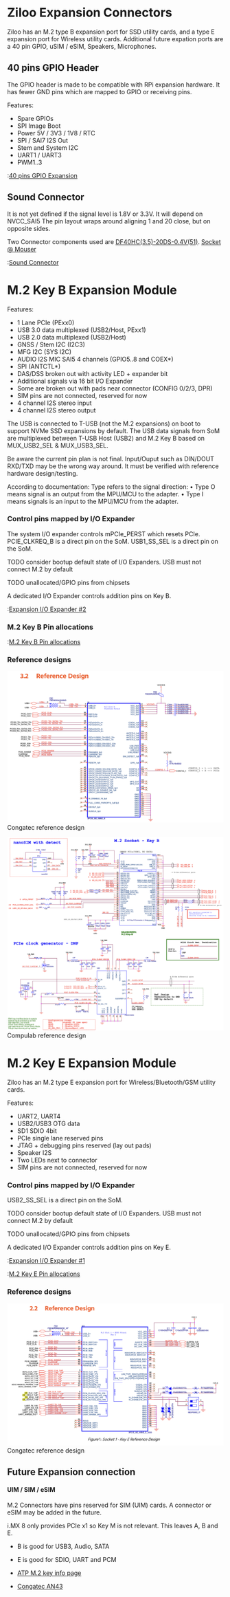 # Ziloo Expansion Connectors

Ziloo has an M.2 type B expansion port for SSD utility cards, and a type E expansion port for Wireless utility cards.
Additional future expation ports are a 40 pin GPIO, uSIM / eSIM, Speakers, Microphones.


## 40 pins GPIO Header

The GPIO header is made to be compatible with RPi expansion hardware. It has fewer GND pins which are mapped to GPIO or receiving pins.

Features:

- Spare GPIOs
- SPI Image Boot
- Power 5V / 3V3 / 1V8 / RTC
- SPI / SAI7 I2S Out
- Stem and System I2C
- UART1 / UART3
- PWM1..3

:[40 pins GPIO Expansion](./pinouts/GPIO_HEADER.md)


## Sound Connector

It is not yet defined if the signal level is 1.8V or 3.3V. It will depend on NVCC_SAI5
The pin layout wraps around aligning 1 and 20 close, but on opposite sides.

Two Connector components used are [DF40HC(3.5)-20DS-0.4V(51)](https://www.hirose.com/en/product/p/CL0684-4188-0-51). [Socket @ Mouser](https://www.mouser.ch/ProductDetail/Hirose-Connector/DF40HC35-20DS-04V51?qs=sGAEpiMZZMtJbfcMcIM8CC3aG3XFbLOWRtCXQ0n%252BY5Y%3D)

:[Sound Connector](./pinouts/SOUND_CONNECTOR.md)


# M.2 Key B Expansion Module

Features:

- 1 Lane PCIe (PExx0)
- USB 3.0 data multiplexed (USB2/Host, PExx1)
- USB 2.0 data multiplexed (USB2/Host)
- GNSS / Stem I2C (I2C3)
- MFG I2C (SYS I2C)
- AUDIO I2S MIC SAI5 4 channels (GPIO5..8 and COEX*)
- SPI (ANTCTL*)
- DAS/DSS broken out with activity LED + expander bit
- Additional signals via 16 bit I/O Expander
- Some are broken out with pads near connector (CONFIG 0/2/3, DPR)
- SIM pins are not connected, reserved for now
- 4 channel I2S stereo input
- 4 channel I2S stereo output


The USB is connected to T-USB (not the M.2 expansions) on boot to support NVMe SSD expansions by default.
The USB data signals from SoM are multiplexed between T-USB Host (USB2) and M.2 Key B based on MUX_USB2_SEL & MUX_USB3_SEL.

Be aware the current pin plan is not final. Input/Ouput such as DIN/DOUT RXD/TXD may be the wrong way around.
It must be verified with reference hardware design/testing.

According to documentation: Type refers to the signal direction:
• Type O means signal is an output from the MPU/MCU to the adapter. 
• Type I means signals is an input to the MPU/MCU from the adapter.


### Control pins mapped by I/O Expander

The system I/O expander controls mPCIe_PERST which resets PCIe.
PCIE_CLKREQ_B is a direct pin on the SoM.
USB1_SS_SEL is a direct pin on the SoM.

TODO consider bootup default state of I/O Expanders. USB must not connect M.2 by default

TODO unallocated/GPIO pins from chipsets

A dedicated I/O Expander controls addition pins on Key B.

:[Expansion I/O Expander #2](./pinouts/I2C_EXPANDER_2.md)


### M.2 Key B Pin allocations

:[M.2 Key B Pin allocations](./pinouts/M2_KEY_B_CONNECTOR.md)


### Reference designs

![Congatec reference design SSD Key B](./refs/AM43-M2-SSD-reference-design.png)
Congatec reference design

![UCM Carrier Board reference design Key B](./refs/UCM-M2-KeyB-reference-design.png)
Compulab reference design



# M.2 Key E Expansion Module

Ziloo has an M.2 type E expansion port for Wireless/Bluetooth/GSM utility cards.

Features:

- UART2, UART4
- USB2/USB3 OTG data 
- SD1 SDIO 4bit
- PCIe single lane reserved pins
- JTAG + debugging pins reserved (lay out pads)
- Speaker I2S
- Two LEDs next to connector
- SIM pins are not connected, reserved for now


### Control pins mapped by I/O Expander

USB2_SS_SEL is a direct pin on the SoM.

TODO consider bootup default state of I/O Expanders. USB must not connect M.2 by default

TODO unallocated/GPIO pins from chipsets

A dedicated I/O Expander controls addition pins on Key E.

:[Expansion I/O Expander #1](./pinouts/I2C_EXPANDER_1.md)

:[M.2 Key E Pin allocations](./pinouts/M2_KEY_E_CONNECTOR.md)


### Reference designs

![Congatec reference design Wireless Key E](./refs/AM43-M2-wireless-reference-design.png)
Congatec reference design


## Future Expansion connection

#### UIM / SIM / eSIM

M.2 Connectors have pins reserved for SIM (UIM) cards. A connector or eSIM may be added in the future.

i.MX 8 only provides PCIe x1 so Key M is not relevant. This leaves A, B and E.

- B is good for USB3, Audio, SATA
- E is good for SDIO, UART and PCM

- [ATP M.2 key info page](https://www.atpinc.com/blog/what-is-m.2-M-B-BM-key-socket-3)
- [Congatec AN43](https://www.congatec.com/fileadmin/user_upload/Documents/Application_Notes/AN43_M.2_Pinout_Descriptions_and_Reference_Designs.pdf)
 

